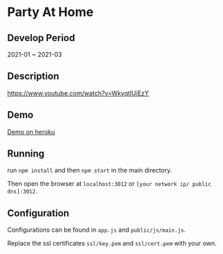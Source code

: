 # Party At Home

## Develop Period

2021-01 ~ 2021-03

## Description

https://www.youtube.com/watch?v=WkyqtIUiEzY

## Demo
[Demo on heroku](https://party-at-home-ckly.herokuapp.com/)

## Running

run `npm install` and then `npm start` in the main directory.

Then open the browser at `localhost:3012` or `[your network ip/ public dns]:3012`.

## Configuration

Configurations can be found in `app.js` and `public/js/main.js`.

Replace the ssl certificates `ssl/key.pem` and `ssl/cert.pem` with your own.

